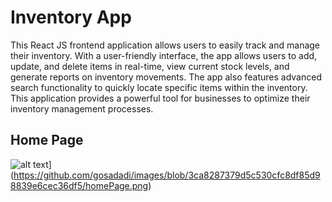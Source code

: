 # Inventory App
This React JS frontend application allows users to easily track and manage their inventory. With a user-friendly interface, the app allows users to add, update, and delete items in real-time, view current stock levels, and generate reports on inventory movements. The app also features advanced search functionality to quickly locate specific items within the inventory. This application provides a powerful tool for businesses to optimize their inventory management processes.

## Home Page

![alt text]([)](https://github.com/gosadadi/images/blob/3ca8287379d5c530cfc8df85d98839e6cec36df5/homePage.png)
